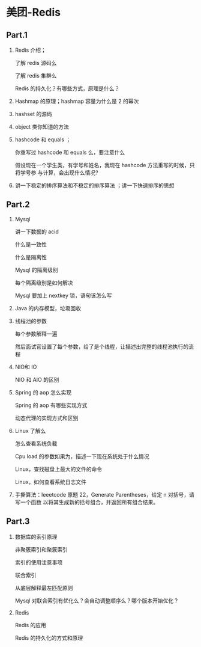 # 美团-Redis

## Part.1

1.  Redis 介绍；

    了解 redis 源码么

    了解 redis 集群么   

    Redis 的持久化？有哪些方式，原理是什么？

2.  Hashmap 的原理；hashmap 容量为什么是 2 的幂次    

3.  hashset 的源码   

4.  object 类你知道的方法  

5.  hashcode 和 equals ；

     你重写过 hashcode 和 equals 么，要注意什么

     假设现在一个学生类，有学号和姓名，我现在 hashcode 方法重写的时候，只将学号参 与计算，会出现什么情况?

6.  讲一下稳定的排序算法和不稳定的排序算法 ；讲一下快速排序的思想 


## Part.2

1.  Mysql

       讲一下数据的 acid    

       什么是一致性    

       什么是隔离性    

       Mysql 的隔离级别    

       每个隔离级别是如何解决  

       Mysql 要加上 nextkey 锁，语句该怎么写 

2.  Java 的内存模型，垃圾回收    

3.  线程池的参数

    每个参数解释一遍 

    然后面试官设置了每个参数，给了是个线程，让描述出完整的线程池执行的流程    

4.  NIO和 IO

    NIO 和 AIO 的区别     

5.  Spring 的 aop 怎么实现    

    Spring 的 aop 有哪些实现方式 

    动态代理的实现方式和区别    

6.  Linux 了解么    

    怎么查看系统负载   

    Cpu load 的参数如果为，描述一下现在系统处于什么情况   

    Linux，查找磁盘上最大的文件的命令    

    Linux，如何查看系统日志文件    

7.  手撕算法：leeetcode 原题 22，Generate Parentheses，给定 n 对括号，请写一个函数 以将其生成新的括号组合，并返回所有组合结果。

## Part.3

1. 数据库的索引原理    

   非聚簇索引和聚簇索引    

   索引的使用注意事项    

   联合索引    

   从底层解释最左匹配原则   

   Mysql 对联合索引有优化么？会自动调整顺序么？哪个版本开始优化？    


2. Redis

   Redis 的应用    

   Redis 的持久化的方式和原理    